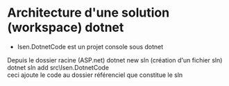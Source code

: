 # Architecture d'une solution (workspace) dotnet
*   Isen.DotnetCode est un projet console sous dotnet

Depuis le dossier racine (ASP.net)
    dotnet new sln (création d'un fichier sln)
    dotnet sln add src\Isen.DotnetCode\
ceci ajoute le code au dossier référenciel que constitue le sln
